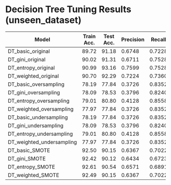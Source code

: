 # Decision Tree Tuning Results (unseen_dataset)

| Model | Train Acc. | Test Acc. | Precision | Recall | F1-Score | Sampling |
|-------|------------|-----------|-----------|---------|-----------|----------|
| DT_basic_original | 89.72 | 91.18 | 0.6748 | 0.7228 | 0.6980 | original |
| DT_gini_original | 90.02 | 91.31 | 0.6711 | 0.7528 | 0.7096 | original |
| DT_entropy_original | 90.99 | 93.16 | 0.7599 | 0.7528 | 0.7563 | original |
| DT_weighted_original | 90.70 | 92.29 | 0.7224 | 0.7360 | 0.7291 | original |
| DT_basic_oversampling | 78.19 | 77.84 | 0.3726 | 0.8352 | 0.5153 | oversampling |
| DT_gini_oversampling | 78.09 | 78.53 | 0.3796 | 0.8240 | 0.5198 | oversampling |
| DT_entropy_oversampling | 79.01 | 80.80 | 0.4128 | 0.8558 | 0.5570 | oversampling |
| DT_weighted_oversampling | 77.97 | 77.84 | 0.3726 | 0.8352 | 0.5153 | oversampling |
| DT_basic_undersampling | 78.19 | 77.84 | 0.3726 | 0.8352 | 0.5153 | undersampling |
| DT_gini_undersampling | 78.09 | 78.53 | 0.3796 | 0.8240 | 0.5198 | undersampling |
| DT_entropy_undersampling | 79.01 | 80.80 | 0.4128 | 0.8558 | 0.5570 | undersampling |
| DT_weighted_undersampling | 77.97 | 77.84 | 0.3726 | 0.8352 | 0.5153 | undersampling |
| DT_basic_SMOTE | 92.50 | 90.15 | 0.6367 | 0.7022 | 0.6679 | SMOTE |
| DT_gini_SMOTE | 92.42 | 90.12 | 0.6434 | 0.6723 | 0.6575 | SMOTE |
| DT_entropy_SMOTE | 92.61 | 90.54 | 0.6571 | 0.6891 | 0.6728 | SMOTE |
| DT_weighted_SMOTE | 92.49 | 90.15 | 0.6367 | 0.7022 | 0.6679 | SMOTE |
